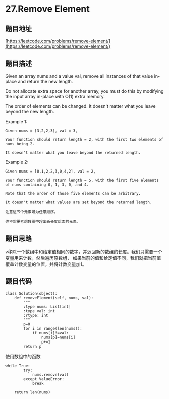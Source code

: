 27.Remove Element
=================


题目地址
--------
[https://leetcode.com/problems/remove-element/](https://leetcode.com/problems/remove-element/)


题目描述
--------

Given an array nums and a value val, remove all instances of that value in-place and return the new length.

Do not allocate extra space for another array, you must do this by modifying the input array in-place with O(1) extra memory.

The order of elements can be changed. It doesn't matter what you leave beyond the new length.

Example 1:
```
Given nums = [3,2,2,3], val = 3,

Your function should return length = 2, with the first two elements of nums being 2.

It doesn't matter what you leave beyond the returned length.
```
Example 2:
```
Given nums = [0,1,2,2,3,0,4,2], val = 2,

Your function should return length = 5, with the first five elements of nums containing 0, 1, 3, 0, and 4.

Note that the order of those five elements can be arbitrary.

It doesn't matter what values are set beyond the returned length.

注意这五个元素可为任意顺序。

你不需要考虑数组中超出新长度后面的元素。
```


题目思路
-------
v移除一个数组中和给定值相同的数字，并返回新的数组的长度。我们只需要一个变量用来计数，然后遍历原数组，
如果当前的值和给定值不同，我们就把当前值覆盖计数变量的位置，并将计数变量加1。


题目代码
-------

```
class Solution(object):
    def removeElement(self, nums, val):
        """
        :type nums: List[int]
        :type val: int
        :rtype: int
        """
        p=0
        for i in range(len(nums)):
            if nums[i]!=val:
                nums[p]=nums[i]
                p+=1
        return p
```

使用数组中的函数
```
while True:
        try:
            nums.remove(val)
        except ValueError:
            break
    
    return len(nums)
```
